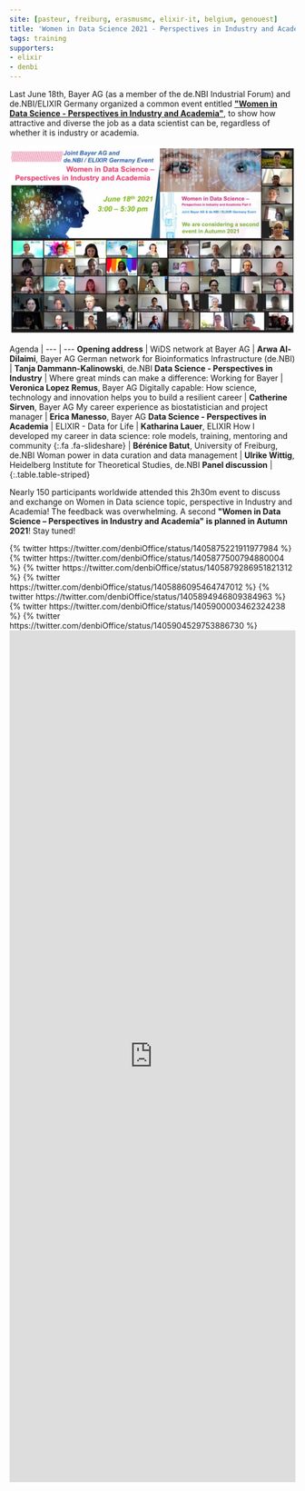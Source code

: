 ```yaml
---
site: [pasteur, freiburg, erasmusmc, elixir-it, belgium, genouest]
title: 'Women in Data Science 2021 - Perspectives in Industry and Academia - Join Bayer AG and de.NBI / ELIXIR Germany event'
tags: training
supporters:
- elixir
- denbi
---
```


Last June 18th, Bayer AG (as a member of the de.NBI Industrial Forum) and de.NBI/ELIXIR Germany organized a common event entitled [**"Women in Data Science - Perspectives in Industry and Academia"**](https://www.denbi.de/events/1226-women-in-data-science-2021-perspectives-in-industry-and-academia), to show how attractive and diverse the job as a data scientist can be, regardless of whether it is industry or academia.

![WiDS](/assets/media/2021-07-01-wids.jpeg)

Agenda | 
--- | ---
**Opening address** |
WiDS network at Bayer AG | **Arwa Al-Dilaimi**, Bayer AG
German network for Bioinformatics Infrastructure (de.NBI) | **Tanja Dammann-Kalinowski**, de.NBI
**Data Science - Perspectives in Industry** |
Where great minds can make a difference: Working for Bayer | **Veronica Lopez Remus**, Bayer AG
Digitally capable: How science, technology and innovation helps you to build a resilient career | **Catherine Sirven**, Bayer AG
My career experience as biostatistician and project manager | **Erica Manesso**, Bayer AG
**Data Science - Perspectives in Academia** |
ELIXIR - Data for Life | **Katharina Lauer**, ELIXIR
How I developed my career in data science: role models, training, mentoring and community [](https://bit.ly/bebatut-women-data-science-2021){:.fa .fa-slideshare} | **Bérénice Batut**, University of Freiburg, de.NBI
Woman power in data curation and data management | **Ulrike Wittig**, Heidelberg Institute for Theoretical Studies, de.NBI
**Panel discussion** |
{:.table.table-striped}

Nearly 150 participants worldwide attended this 2h30m event to discuss and exchange on Women in Data science topic, perspective in Industry and Academia! The feedback was overwhelming. A second **"Women in Data Science – Perspectives in Industry and Academia" is planned in Autumn 2021**! Stay tuned!

<div class="row">
<div class="col-md-6" markdown="1">
{% twitter https://twitter.com/denbiOffice/status/1405875221911977984 %}
{% twitter https://twitter.com/denbiOffice/status/1405877500794880004 %}
{% twitter https://twitter.com/denbiOffice/status/1405879286951821312 %}
{% twitter https://twitter.com/denbiOffice/status/1405886095464747012 %}
{% twitter https://twitter.com/denbiOffice/status/1405894946809384963 %}
{% twitter https://twitter.com/denbiOffice/status/1405900003462324238 %}
{% twitter https://twitter.com/denbiOffice/status/1405904529753886730 %}
</div>
<div class="col-md-6">
<iframe src="https://www.linkedin.com/embed/feed/update/urn:li:share:6813103913747718145" allowfullscreen="" title="LinkedIn post from Catherine Sirven" width="100%" height="1500px" frameborder="0"></iframe>
</div>
</div>
